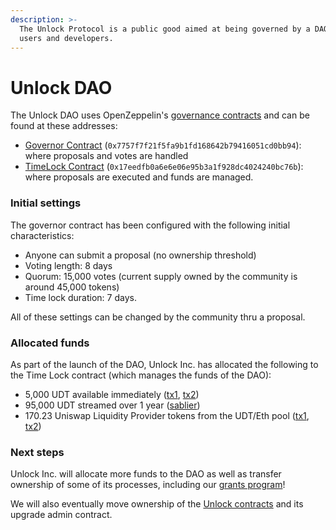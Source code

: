```yaml
---
description: >-
  The Unlock Protocol is a public good aimed at being governed by a DAO of its
  users and developers.
---
```


# Unlock DAO

The Unlock DAO uses OpenZeppelin's [governance contracts](https://blog.openzeppelin.com/governor-smart-contract/) and can be found at these addresses:

* [Governor Contract](https://etherscan.io/address/0x7757f7f21f5fa9b1fd168642b79416051cd0bb94) \(`0x7757f7f21f5fa9b1fd168642b79416051cd0bb94`\): where proposals and votes are handled
* [TimeLock Contract](https://etherscan.io/address/0x17eedfb0a6e6e06e95b3a1f928dc4024240bc76b) \(`0x17eedfb0a6e6e06e95b3a1f928dc4024240bc76b`\): where proposals are executed and funds are managed.

### Initial settings

The governor contract has been configured with the following initial characteristics:

* Anyone can submit a proposal \(no ownership threshold\)
* Voting length: 8 days
* Quorum: 15,000 votes \(current supply owned by the community is around 45,000 tokens\)
* Time lock duration: 7 days.

All of these settings can be changed by the community thru a proposal.

### Allocated funds

As part of the launch of the DAO, Unlock Inc. has allocated the following to the Time Lock contract \(which manages the funds of the DAO\):

* 5,000 UDT available immediately \([tx1](https://etherscan.io/tx/0x8d726c90d70817d8b865c13a38b85689f22fc9ab030db3a1742bdb5eefee3a92), [tx2](https://etherscan.io/tx/0x8d726c90d70817d8b865c13a38b85689f22fc9ab030db3a1742bdb5eefee3a92)\)
* 95,000 UDT streamed over 1 year \([sablier](https://app.sablier.finance/stream/100400)\)
* 170.23 Uniswap Liquidity Provider tokens from the UDT/Eth pool \([tx1](https://etherscan.io/tx/0x91d19da260fae927a2eb28fa6655838e1a32e226da6d82144753af2517042b9c), [tx2](https://etherscan.io/tx/0x91d19da260fae927a2eb28fa6655838e1a32e226da6d82144753af2517042b9c)\)

### Next steps

Unlock Inc. will allocate more funds to the DAO as well as transfer ownership of some of its processes, including our [grants program](grants-bounties-and-matchings.md)! 

We will also eventually move ownership of the [Unlock contracts](../developers/smart-contracts/unlock-api.md) and its upgrade admin contract.

